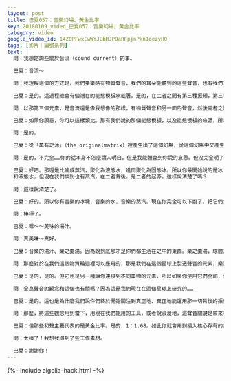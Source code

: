 ```yaml
---
layout: post
title: 巴夏057：音樂幻場、黃金比率
key: 20180109_video_巴夏057：音樂幻場、黃金比率
category: video
google_video_id: 14Z0PFwxCwWYJEbHJPOaRFpjnPkn1oezyHQ
tags: [影片｜編號系列]
text: |
  問：我想諮詢些關於音流（sound current）的事。

  巴夏：音流～

  問：我理解這個的方式是，我們奏樂時有物質聲音，我們的耳朵能聽到的這些聲音，也有我們耳朵聽不到的聲音。

  巴夏：是的。這過程總會有個潛在的能態模板承載著。是的，在二者之間有第三種振頻，第三種實相也被創造了出來。所以它總是三相振頻（a trinaryvibration）。

  問：以那第三個元素，是音流還是像我想像的那樣，有物質聲音和另一面的聲音，然後兩者之間與聽覺相關的東西是光。

  巴夏：如果你願意，你可以這樣類比。那有我們說的那個能態模板，以及能態模板的來源，所以這裡能態模板是第二位的了。不過，從光中來的是能態模板，還有可感知的、顯化實化的部分。如果這樣說你能明白。

  問：是的。

  巴夏：從「萬有之源」（the originalmatrix）裡產生出了這個幻場，從這個幻場中又產生了被顯化的實相。「幻」（eidolon）指的是你們所說的「精神性」，它是那個從完全不可見、什麼都不像的，卻是「一切萬有」的那個萬有之源中被產生的能態模板實相。這個幻場創造了能態模板進而創造了物質體驗，和這個意義上的三重顯化。說明白了？

  問：是的，不完全……你的話本身不怎麼讓人明白，但是我能體會到你說的意思。但沒完全明了。

  巴夏：好吧。那還是比喻成蒸汽，聚化為液態水，進而聚化為固態冰。所以你最開始說的是冰
  和液態水，但現在我們談到也有蒸汽，在二者背後，是二者的起源。這樣說清楚了嗎？

  問：這樣說清楚了。

  巴夏：好的。所以你有音樂的冰塊，音樂的水，音樂的蒸汽。現在你完全可以下廚了。把它們全部扔進鍋裡，加些好吃的調料然後烹飪。

  問：棒極了。

  巴夏：嗯～～美味的湯汁。

  問：真美味～真好。

  巴夏：音樂的湯汁、樂之羹湯。因為說到底那才是你們都生活在之中的東西。樂之羹湯，球體之歌，存在之振頻與無條件愛是樂之羹湯。

  問：那麼對於在我們這個物質輪迴裡可以應用的，那是我們在這個星球上製造聲音的元素，樂器，鍋碗瓢盆等等？（是的。）然後我們現在到了數碼時代，我們有合成器和其它的樂器，我關心的問題是自然物質聲音，比如槍聲或鼓聲，它的聲音波譜範圍的信息率是100%。而在電子樂器裡，則不是100%，因為是數碼的，這是我的理解方式。

  巴夏：是的，是的。但它也是另一種讓你連接到不同事物的元素，所以如果你使用它們全部，你會不僅僅擁有完整的自然聲譜範圍，你也會有一種不同的，以不同方式連接更高形態振頻的組件。並且這個在你們所謂的未來會改變。基於我們現在對當下能量的觀測，你們現在說的電子樂或數碼人造音樂，未來會以很不同的方式被製造，實際上將會更直接用到光本身的元素。屆時，你們會明白你們現在所謂的數碼化過程其實是另一種不同緯度的、我們先前說的「蒸汽」的不同形態和表達。

  問：全息聲音的觀念和這個也有關嗎？因為這是我們現在在這個星球上研究的……

  巴夏：是的。這也是為什麼我們說你們終於開始關注到真正地、真正地能運用那一切背後的振頻的理解方式和表達形式。然後當你基於這一點整合那些以聲波式地、振頻地被創造出的自然元素，你會不僅獲得自然在你們物質現實裡的一貫表達方式，你其實還創造出通向幕後的存在實相的通道。從那個樂器裡四射而出的將會是具有深遠改造力的和被深邃地轉型過的（樂曲）。

  問：那麼，將這些觀念用到當下，用現在我們能用的工具，或者說浪漫地，這聲音關鍵是帶來和平與和諧的意識……

  巴夏：但那些和聲主要代表的是黃金比率。是的，1：1.68。如此你就會用到接入核心存有的振頻。你會受到啟發，自此以後你也許會以任何形式來運用黃金比率，你會依靠另外的形式，來支持你所運用的、一切可以表達它們的擴展形式。這可能會稍微轉化一下它們，但你還是會通過使用那些比率來依靠它們，因為這些基本的比率就是造化萬有在你們稱為的自然界裡表達自己所用的基本模板。

  問：太棒了！我想我得到了些工作素材。

  巴夏：謝謝你！
---
```


{%- include algolia-hack.html -%}
